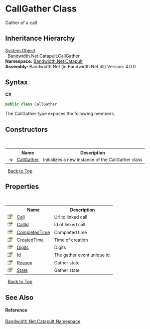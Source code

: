 ﻿# CallGather Class
 

Gather of a call


## Inheritance Hierarchy
<a href="http://msdn2.microsoft.com/en-us/library/e5kfa45b" target="_blank">System.Object</a><br />&nbsp;&nbsp;Bandwidth.Net.Catapult.CallGather<br />
**Namespace:**&nbsp;<a href ="N_Bandwidth_Net_Catapult.md">Bandwidth.Net.Catapult</a><br />**Assembly:**&nbsp;Bandwidth.Net (in Bandwidth.Net.dll) Version: 4.0.0

## Syntax

**C#**<br />
``` C#
public class CallGather
```

The CallGather type exposes the following members.


## Constructors
&nbsp;<table><tr><th></th><th>Name</th><th>Description</th></tr><tr><td>![Public method](media/pubmethod.gif "Public method")</td><td><a href ="M_Bandwidth_Net_Catapult_CallGather__ctor.md">CallGather</a></td><td>
Initializes a new instance of the CallGather class</td></tr></table>&nbsp;
<a href="#callgather-class">Back to Top</a>

## Properties
&nbsp;<table><tr><th></th><th>Name</th><th>Description</th></tr><tr><td>![Public property](media/pubproperty.gif "Public property")</td><td><a href ="P_Bandwidth_Net_Catapult_CallGather_Call.md">Call</a></td><td>
Url to linked call</td></tr><tr><td>![Public property](media/pubproperty.gif "Public property")</td><td><a href ="P_Bandwidth_Net_Catapult_CallGather_CallId.md">CallId</a></td><td>
Id of linked call</td></tr><tr><td>![Public property](media/pubproperty.gif "Public property")</td><td><a href ="P_Bandwidth_Net_Catapult_CallGather_CompletedTime.md">CompletedTime</a></td><td>
Completed time</td></tr><tr><td>![Public property](media/pubproperty.gif "Public property")</td><td><a href ="P_Bandwidth_Net_Catapult_CallGather_CreatedTime.md">CreatedTime</a></td><td>
Time of creation</td></tr><tr><td>![Public property](media/pubproperty.gif "Public property")</td><td><a href ="P_Bandwidth_Net_Catapult_CallGather_Digits.md">Digits</a></td><td>
Digits</td></tr><tr><td>![Public property](media/pubproperty.gif "Public property")</td><td><a href ="P_Bandwidth_Net_Catapult_CallGather_Id.md">Id</a></td><td>
The gather event unique id.</td></tr><tr><td>![Public property](media/pubproperty.gif "Public property")</td><td><a href ="P_Bandwidth_Net_Catapult_CallGather_Reason.md">Reason</a></td><td>
Gather state</td></tr><tr><td>![Public property](media/pubproperty.gif "Public property")</td><td><a href ="P_Bandwidth_Net_Catapult_CallGather_State.md">State</a></td><td>
Gather state</td></tr></table>&nbsp;
<a href="#callgather-class">Back to Top</a>

## See Also


#### Reference
<a href ="N_Bandwidth_Net_Catapult.md">Bandwidth.Net.Catapult Namespace</a><br />